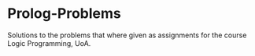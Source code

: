 # Prolog-Problems

Solutions to the problems that where given as assignments for the course Logic Programming, UoA.
